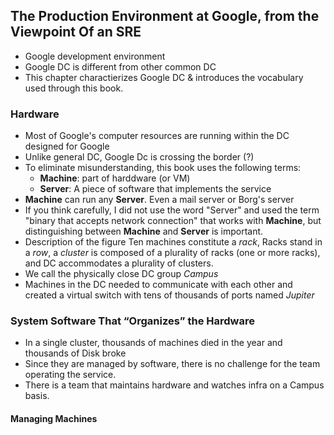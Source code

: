 ## The Production Environment at Google, from the Viewpoint Of an SRE

- Google development environment
- Google DC is different from other common DC
- This chapter charactierizes Google DC & introduces the vocabulary used through this book.

### Hardware

- Most of Google's computer resources are running within the DC designed for Google
- Unlike general DC, Google Dc is crossing the border (?)
- To eliminate misunderstanding, this book uses the following terms:
	- **Machine**: part of harddware (or VM)
	- **Server**: A piece of software that implements the service
- **Machine** can run any **Server**. Even a mail server or Borg's server
- If you think carefully, I did not use the word "Server" and used the term "binary that accepts network connection" that works with **Machine**, but distinguishing between **Machine** and **Server** is important.
- Description of the figure Ten machines constitute a *rack*, Racks stand in a *row*, a *cluster* is composed of a plurality of racks (one or more racks), and DC accommodates a plurality of clusters.
- We call the physically close DC group *Campus*
- Machines in the DC needed to communicate with each other and created a virtual switch with tens of thousands of ports named *Jupiter*

### System Software That “Organizes” the Hardware

- In a single cluster, thousands of machines died in the year and thousands of Disk broke
- Since they are managed by software, there is no challenge for the team operating the service.
- There is a team that maintains hardware and watches infra on a Campus basis.

#### Managing Machines


